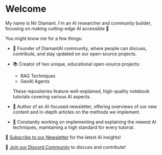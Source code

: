 # Welcome
My name is Nir Diamant. I'm an AI researcher and community builder, focusing on making cutting-edge AI accessible 🤖

You might know me for a few things:
* 💎 Founder of DiamantAI community, where people can discuss, contribute, and stay updated on our open-source projects.
* 📚 Creator of two unique, educational open-source projects:
   * RAG Techniques
   * GenAI Agents
  
  These repositories feature well-explained, high-quality notebook tutorials covering various AI aspects.
* 📧 Author of an AI-focused newsletter, offering overviews of our new content and in-depth articles on the methods we implement.
* 🚀 Constantly working on implementing and explaining the newest AI techniques, maintaining a high standard for every tutorial.

📢 [Subscribe to our Newsletter](https://diamantai.substack.com/) for the latest AI insights!

🤝 [Join our Discord Community](https://discord.gg/cA6Aa4uyDX) to discuss and contribute!
